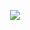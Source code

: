 <p align="center">
  <a href="https://skillicons.dev">
    <img src="https://skillicons.dev/icons?i=git,cpp,py,qt" />
  </a>
</p>
